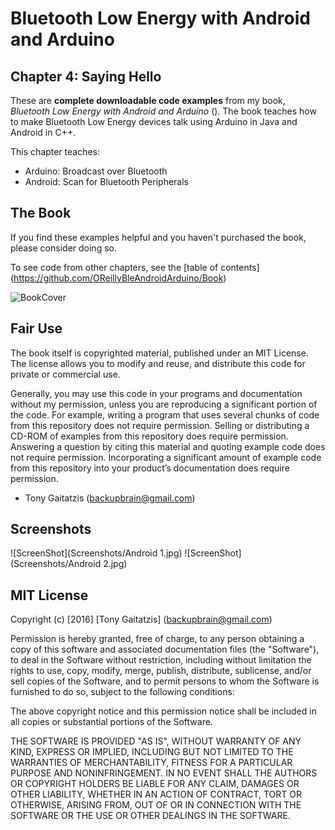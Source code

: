 Bluetooth Low Energy with Android and Arduino
========================================================
Chapter 4: Saying Hello
---------------------------------------------

These are **complete downloadable code examples** from my book, _Bluetooth Low Energy with Android and Arduino_ (<url>).  The book teaches how to make Bluetooth Low Energy devices talk using Arduino in Java and Android in C++.

This chapter teaches:
* Arduino: Broadcast over Bluetooth
* Android: Scan for Bluetooth Peripherals

The Book
------------
If you find these examples helpful and you haven't purchased the book, please consider doing so.

To see code from other chapters, see the [table of contents] (https://github.com/OReillyBleAndroidArduino/Book)

![BookCover](https://github.com/OReillyBleAndroidArduino/Book/blob/master/Bluetooth%20Low%20Energy%20with%20Android%20and%20Arduino%20Cover.png)


Fair Use
--------

The book itself is copyrighted material, published under an MIT License. The license allows you to modify and reuse, and distribute this code for private or commercial use.

Generally, you may use this code in your programs and documentation without my permission, unless you are reproducing a significant portion of the code.  For example, writing a program that uses several chunks of code from this repository does not require permission. Selling or distributing a CD-ROM of examples from this repository does require permission. Answering a question by citing this material and quoting example code does not require permission. Incorporating a significant amount of example code from this repository into your product’s documentation does require permission.

- Tony Gaitatzis (<backupbrain@gmail.com>)

Screenshots
-----------


![ScreenShot](Screenshots/Android 1.jpg)
![ScreenShot](Screenshots/Android 2.jpg)



MIT License
------------

Copyright (c) [2016] [Tony Gaitatzis] (<backupbrain@gmail.com>)

Permission is hereby granted, free of charge, to any person obtaining a copy
of this software and associated documentation files (the "Software"), to deal
in the Software without restriction, including without limitation the rights
to use, copy, modify, merge, publish, distribute, sublicense, and/or sell
copies of the Software, and to permit persons to whom the Software is
furnished to do so, subject to the following conditions:

The above copyright notice and this permission notice shall be included in all
copies or substantial portions of the Software.

THE SOFTWARE IS PROVIDED "AS IS", WITHOUT WARRANTY OF ANY KIND, EXPRESS OR
IMPLIED, INCLUDING BUT NOT LIMITED TO THE WARRANTIES OF MERCHANTABILITY,
FITNESS FOR A PARTICULAR PURPOSE AND NONINFRINGEMENT. IN NO EVENT SHALL THE
AUTHORS OR COPYRIGHT HOLDERS BE LIABLE FOR ANY CLAIM, DAMAGES OR OTHER
LIABILITY, WHETHER IN AN ACTION OF CONTRACT, TORT OR OTHERWISE, ARISING FROM,
OUT OF OR IN CONNECTION WITH THE SOFTWARE OR THE USE OR OTHER DEALINGS IN THE
SOFTWARE.